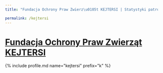 ```yaml
---
title: "Fundacja Ochrony Praw Zwierz\u0105t KEJTERSI | Statystyki patronite.pl | Patromierz"

permalink: /kejtersi
---
```


# [Fundacja Ochrony Praw Zwierząt KEJTERSI](https://patronite.pl/kejtersi)

{% include profile.md name="kejtersi" prefix="k" %}
